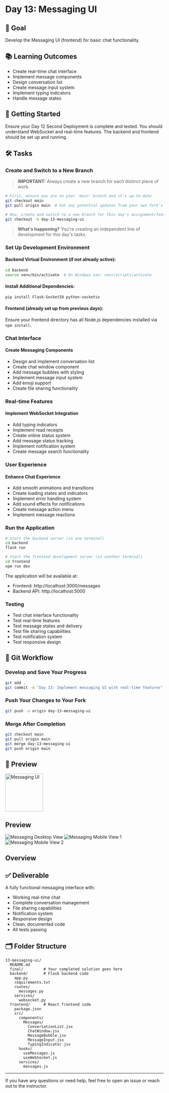 # Day 13: Messaging UI

## 🎯 Goal

Develop the Messaging UI (frontend) for basic chat functionality.

## 📚 Learning Outcomes

- Create real-time chat interface
- Implement message components
- Design conversation list
- Create message input system
- Implement typing indicators
- Handle message states

## 🚀 Getting Started

Ensure your Day 12 Second Deployment is complete and tested. You should understand WebSocket and real-time features. The backend and frontend should be set up and running.

## 🛠️ Tasks

### Create and Switch to a New Branch

> **IMPORTANT:** Always create a new branch for each distinct piece of work.

```bash
# First, ensure you are on your 'main' branch and it's up-to-date
git checkout main
git pull origin main  # Get any potential updates from your own fork's main

# Now, create and switch to a new branch for this day's assignment/feature
git checkout -b day-13-messaging-ui
```

> **What's happening?** You're creating an independent line of development for this day's tasks.

### Set Up Development Environment

#### Backend Virtual Environment (if not already active):

```bash
cd backend
source venv/bin/activate  # On Windows use: venv\Scripts\activate
```

#### Install Additional Dependencies:

```bash
pip install Flask-SocketIO python-socketio
```

#### Frontend (already set up from previous days):

Ensure your frontend directory has all Node.js dependencies installed via `npm install`.

### Chat Interface

#### Create Messaging Components

- Design and implement conversation list
- Create chat window component
- Add message bubbles with styling
- Implement message input system
- Add emoji support
- Create file sharing functionality

### Real-time Features

#### Implement WebSocket Integration

- Add typing indicators
- Implement read receipts
- Create online status system
- Add message status tracking
- Implement notification system
- Create message search functionality

### User Experience

#### Enhance Chat Experience

- Add smooth animations and transitions
- Create loading states and indicators
- Implement error handling system
- Add sound effects for notifications
- Create message action menu
- Implement message reactions

### Run the Application

```bash
# Start the backend server (in one terminal)
cd backend
flask run

# Start the frontend development server (in another terminal)
cd frontend
npm run dev
```

The application will be available at:

- Frontend: http://localhost:3000/messages
- Backend API: http://localhost:5000

### Testing

- Test chat interface functionality
- Test real-time features
- Test message states and delivery
- Test file sharing capabilities
- Test notification system
- Test responsive design

## 🔄 Git Workflow

### Develop and Save Your Progress

```bash
git add .
git commit -m "Day 13: Implement messaging UI with real-time features"
```

### Push Your Changes to Your Fork

```bash
git push -u origin day-13-messaging-ui
```

### Merge After Completion

```bash
git checkout main
git pull origin main
git merge day-13-messaging-ui
git push origin main
```

## 📸 Preview

<img src="messaging-ui.png" alt="Messaging UI" width="120"/>

## Preview

![Messaging Desktop View](message-desk.png)
![Messaging Mobile View 1](message1-mobile.png)
![Messaging Mobile View 2](message2-mobile.png)

## Overview

## ✅ Deliverable

A fully functional messaging interface with:

- Working real-time chat
- Complete conversation management
- File sharing capabilities
- Notification system
- Responsive design
- Clean, documented code
- All tests passing

## 🗂️ Folder Structure

```
13-messaging-ui/
  README.md
  final/         # Your completed solution goes here
  backend/       # Flask backend code
    app.py
    requirements.txt
    routes/
      messages.py
    services/
      websocket.py
  frontend/      # React frontend code
    package.json
    src/
      components/
        Messages/
          ConversationList.jsx
          ChatWindow.jsx
          MessageBubble.jsx
          MessageInput.jsx
          TypingIndicator.jsx
      hooks/
        useMessages.js
        useWebSocket.js
      services/
        messages.js
```

---

If you have any questions or need help, feel free to open an issue or reach out to the instructor.
